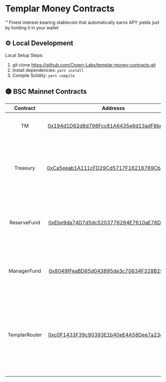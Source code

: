 # Templar Money Contracts

™️ Finest interest-bearing stablecoin that automatically earns APY yields just by holding it in your wallet

##  ⚙️ Local Development

Local Setup Steps:
1. git clone https://github.com/Crown-Labs/templar-money-contracts.git
1. Install dependencies: `yarn install` 
1. Compile Solidity: `yarn compile`

## 🟡 BSC Mainnet Contracts

|Contract       | Addresss                                                                                                            | Notes   |
|:-------------:|:-------------------------------------------------------------------------------------------------------------------:|-------|
|TM            |[0x194d1D62d8d798Fcc81A6435e6d13adF8bcC2966](https://bscscan.com/address/0x194d1D62d8d798Fcc81A6435e6d13adF8bcC2966)| Templay Money Token Contract|
|Treasury           |[0xCa5eeab1A111cFD29Cd5717F16216769CbD463E8](https://bscscan.com/address/0xCa5eeab1A111cFD29Cd5717F16216769CbD463E8)| Treasury Contract is responsible for managing the minting and redemption of TM|
|ReserveFund       |[0xEbe9da74D7d5dc5203776264E7610aE76D7c9f93](https://bscscan.com/address/0xEbe9da74D7d5dc5203776264E7610aE76D7c9f93)| Contract to store a partial reserve, allowing users to redeem their funds |
|ManagerFund |[0x8049fFeaBD65d043895de3c70634F328B294B6fA](https://bscscan.com/address/0x8049fFeaBD65d043895de3c70634F328B294B6fA)| Handle the rebalancing between the Reserve Fund and Vault
|TemplarRouter  |[0xc0F1433F39c90393E1b40eE4A58Dee7a23c6385c](https://bscscan.com/address/0xc0F1433F39c90393E1b40eE4A58Dee7a23c6385c)| Enable routing for seamless swapping between stablecoin assets to facilitate the process of minting and redeeming TM |